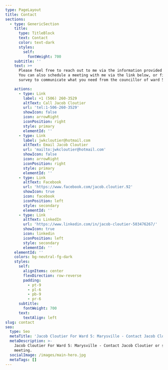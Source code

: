 ```yaml
---
type: PageLayout
title: Contact
sections:
  - type: GenericSection
    title:
      type: TitleBlock
      text: Contact
      color: text-dark
      styles:
        self:
          fontWeight: 700
    subtitle: ''
    text: >+
      Please feel free to reach out to me via the information provided below.
      You can also schedule a meeting with me via the link below, or fill out a
      survey to communicate what you need from the councillor of ward 5.

    actions:
      - type: Link
        label: +1 (506) 260-3529
        altText: Call Jacob Cloutier
        url: 'tel:1-506-260-3529'
        showIcon: false
        icon: arrowRight
        iconPosition: right
        style: primary
        elementId: ''
      - type: Link
        label: jwkcloutier@hotmail.com
        altText: Email Jacob Cloutier
        url: 'mailto:jwkcloutier@hotmail.com'
        showIcon: false
        icon: arrowRight
        iconPosition: right
        style: primary
        elementId: ''
      - type: Link
        altText: Facebook
        url: 'https://www.facebook.com/jacob.cloutier.92'
        showIcon: true
        icon: facebook
        iconPosition: left
        style: secondary
        elementId: ''
      - type: Link
        altText: LinkedIn
        url: 'https://www.linkedin.com/in/jacob-cloutier-503476267/'
        showIcon: true
        icon: linkedin
        iconPosition: left
        style: secondary
        elementId: ''
    elementId: ''
    colors: bg-neutral-fg-dark
    styles:
      self:
        alignItems: center
        flexDirection: row-reverse
        padding:
          - pt-9
          - pl-6
          - pb-9
          - pr-6
      subtitle:
        fontWeight: 700
      text:
        textAlign: left
slug: contact
seo:
  type: Seo
  metaTitle: 'Jacob Cloutier For Ward 5: Marysville - Contact Jacob Cloutier'
  metaDescription: >-
    Jacob Cloutier For Ward 5: Marysville - Contact Jacob Cloutier or schedule a
    meeting.
  socialImage: /images/main-hero.jpg
  metaTags: []
---
```

